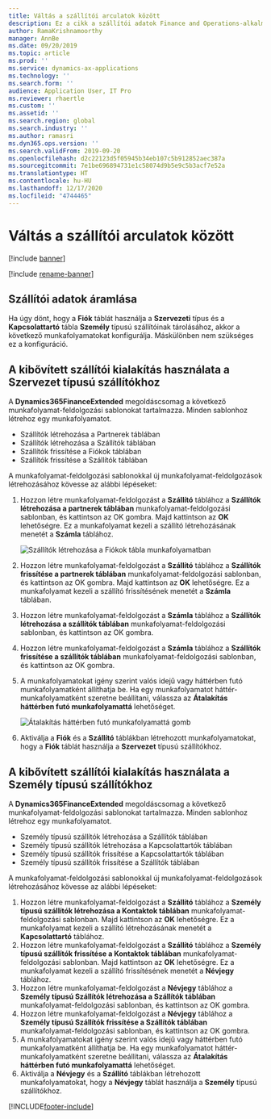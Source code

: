 ```yaml
---
title: Váltás a szállítói arculatok között
description: Ez a cikk a szállítói adatok Finance and Operations-alkalmazások és Dataverse közötti integrációjának átváltási módjáról ad felvilágosítást.
author: RamaKrishnamoorthy
manager: AnnBe
ms.date: 09/20/2019
ms.topic: article
ms.prod: ''
ms.service: dynamics-ax-applications
ms.technology: ''
ms.search.form: ''
audience: Application User, IT Pro
ms.reviewer: rhaertle
ms.custom: ''
ms.assetid: ''
ms.search.region: global
ms.search.industry: ''
ms.author: ramasri
ms.dyn365.ops.version: ''
ms.search.validFrom: 2019-09-20
ms.openlocfilehash: d2c22123d5f05945b34eb107c5b912852aec387a
ms.sourcegitcommit: 7e1be696894731e1c58074d9b5e9c5b3acf7e52a
ms.translationtype: HT
ms.contentlocale: hu-HU
ms.lasthandoff: 12/17/2020
ms.locfileid: "4744465"
---
```

# <a name="switch-between-vendor-designs"></a>Váltás a szállítói arculatok között

[!include [banner](../../includes/banner.md)]

[!include [rename-banner](~/includes/cc-data-platform-banner.md)]



## <a name="vendor-data-flow"></a>Szállítói adatok áramlása 

Ha úgy dönt, hogy a **Fiók** táblát használja a **Szervezeti** típus és a **Kapcsolattartó** tábla **Személy** típusú szállítóinak tárolásához, akkor a következő munkafolyamatokat konfigurálja. Máskülönben nem szükséges ez a konfiguráció.

## <a name="use-the-extended-vendor-design-for-vendors-of-the-organization-type"></a>A kibővített szállítói kialakítás használata a Szervezet típusú szállítókhoz

A **Dynamics365FinanceExtended** megoldáscsomag a következő munkafolyamat-feldolgozási sablonokat tartalmazza. Minden sablonhoz létrehoz egy munkafolyamatot.

+ Szállítók létrehozása a Partnerek táblában
+ Szállítók létrehozása a Szállítók táblában
+ Szállítók frissítése a Fiókok táblában
+ Szállítók frissítése a Szállítók táblában

A munkafolyamat-feldolgozási sablonokkal új munkafolyamat-feldolgozások létrehozásához kövesse az alábbi lépéseket:

1. Hozzon létre munkafolyamat-feldolgozást a **Szállító** táblához a **Szállítók létrehozása a partnerek táblában** munkafolyamat-feldolgozási sablonban, és kattintson az OK gombra. Majd kattintson az **OK** lehetőségre. Ez a munkafolyamat kezeli a szállító létrehozásának menetét a **Számla** táblához.

    ![Szállítók létrehozása a Fiókok tábla munkafolyamatban](media/create_process.png)

2. Hozzon létre munkafolyamat-feldolgozást a **Szállító** táblához a **Szállítók frissítése a partnerek táblában** munkafolyamat-feldolgozási sablonban, és kattintson az OK gombra. Majd kattintson az **OK** lehetőségre. Ez a munkafolyamat kezeli a szállító frissítésének menetét a **Számla** táblában.
3. Hozzon létre munkafolyamat-feldolgozást a **Számla** táblához a **Szállítók létrehozása a szállítók táblában** munkafolyamat-feldolgozási sablonban, és kattintson az OK gombra.
4. Hozzon létre munkafolyamat-feldolgozást a **Számla** táblához a **Szállítók frissítése a szállítók táblában** munkafolyamat-feldolgozási sablonban, és kattintson az OK gombra.
5. A munkafolyamatokat igény szerint valós idejű vagy háttérben futó munkafolyamatként állíthatja be. Ha egy munkafolyamatot háttér-munkafolyamatként szeretne beállítani, válassza az **Átalakítás háttérben futó munkafolyamattá** lehetőséget.

    ![Átalakítás háttérben futó munkafolyamattá gomb](media/background_workflow.png)

6. Aktiválja a **Fiók** és a **Szállító** táblákban létrehozott munkafolyamatokat, hogy a **Fiók** táblát használja a **Szervezet** típusú szállítókhoz.

## <a name="use-the-extended-vendor-design-for-vendors-of-the-person-type"></a>A kibővített szállítói kialakítás használata a Személy típusú szállítókhoz

A **Dynamics365FinanceExtended** megoldáscsomag a következő munkafolyamat-feldolgozási sablonokat tartalmazza. Minden sablonhoz létrehoz egy munkafolyamatot.

+ Személy típusú szállítók létrehozása a Szállítók táblában
+ Személy típusú szállítók létrehozása a Kapcsolattartók táblában
+ Személy típusú szállítók frissítése a Kapcsolattartók táblában
+ Személy típusú szállítók frissítése a Szállítók táblában

A munkafolyamat-feldolgozási sablonokkal új munkafolyamat-feldolgozások létrehozásához kövesse az alábbi lépéseket:

1. Hozzon létre munkafolyamat-feldolgozást a **Szállító** táblához a **Személy típusú szállítók létrehozása a Kontaktok táblában** munkafolyamat-feldolgozási sablonban. Majd kattintson az **OK** lehetőségre. Ez a munkafolyamat kezeli a szállító létrehozásának menetét a **Kapcsolattartó** táblához.
2. Hozzon létre munkafolyamat-feldolgozást a **Szállító** táblához a **Személy típusú szállítók frissítése a Kontaktok táblában** munkafolyamat-feldolgozási sablonban. Majd kattintson az **OK** lehetőségre. Ez a munkafolyamat kezeli a szállító frissítésének menetét a **Névjegy** táblához.
3. Hozzon létre munkafolyamat-feldolgozást a **Névjegy** táblához a **Személy típusú Szállítók létrehozása a Szállítók táblában** munkafolyamat-feldolgozási sablonban, és kattintson az OK gombra.
4. Hozzon létre munkafolyamat-feldolgozást a **Névjegy** táblához a **Személy típusú Szállítók frissítése a Szállítók táblában** munkafolyamat-feldolgozási sablonban, és kattintson az OK gombra.
5. A munkafolyamatokat igény szerint valós idejű vagy háttérben futó munkafolyamatként állíthatja be. Ha egy munkafolyamatot háttér-munkafolyamatként szeretne beállítani, válassza az **Átalakítás háttérben futó munkafolyamattá** lehetőséget.
6. Aktiválja a **Névjegy** és a **Szállító** táblákban létrehozott munkafolyamatokat, hogy a **Névjegy** táblát használja a **Személy** típusú szállítókhoz.


[!INCLUDE[footer-include](../../../../includes/footer-banner.md)]